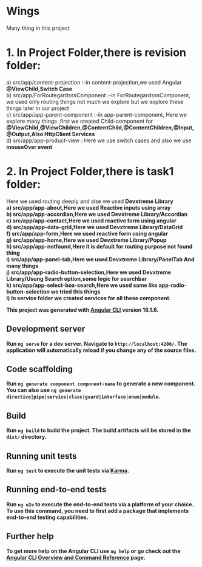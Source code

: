 # Wings
Many thing in this project <br>
# 1. In Project Folder,there is revision folder: <br>
a) src/app/content-projection :-in content-projection,we used Angular <b> @ViewChild,Switch Case </b> <br>
b) src/app/ForRoutegardsssComponent :-in ForRoutegardsssComponent, we used only routing things not much we explore but we explore these things later in our project <br>
c) src/app/app-parent-component :-in app-parent-component, Here we explore many things ,first we created Child-component for <b> @ViewChild,@ViewChildren,@ContentChild,@ContentChildren,@Input,@Output,Also HttpClient Services </b> <br>
d) src/app/app-product-view : Here we use switch cases and also we use <b> mouseOver event </b>
# 2. In Project Folder,there is task1 folder: <br> 
Here we used routing deeply and alse we used <b> Devxtreme Library <br>
a) src/app/app-about,Here we used Reactive inputs using array <br>
b) src/app/app-accordian,Here we used <b> Devxtreme Library/Accordian </b><br>
c) src/app/app-contact,Here we used reactive form using angular <br>
d) src/app/app-data-grid,Here we used  <b> Devxtreme Library/DataGrid </b><br>
f) src/app/app-form,Here we used reactive form using angular <br>
g) src/app/app-home,Here we used  <b> Devxtreme Library/Popup </b><br>
h) src/app/app-notfound,Here it is default for routing purpose not found thing<br>
i) src/app/app-panel-tab,Here we used  <b> Devxtreme Library/PanelTab </b>  And many things<br>
j) src/app/app-radio-button-selection,Here we used  <b> Devxtreme Library/Usung Search option,some logic for searchbar </b><br>
k) src/app/app-select-box-search,Here we used  same like app-radio-button-selection we tried this things<br>
l) In service folder we created services for all these component. <br>



This project was generated with [Angular CLI](https://github.com/angular/angular-cli) version 16.1.6.

## Development server

Run `ng serve` for a dev server. Navigate to `http://localhost:4200/`. The application will automatically reload if you change any of the source files.

## Code scaffolding

Run `ng generate component component-name` to generate a new component. You can also use `ng generate directive|pipe|service|class|guard|interface|enum|module`.

## Build

Run `ng build` to build the project. The build artifacts will be stored in the `dist/` directory.

## Running unit tests

Run `ng test` to execute the unit tests via [Karma](https://karma-runner.github.io).

## Running end-to-end tests

Run `ng e2e` to execute the end-to-end tests via a platform of your choice. To use this command, you need to first add a package that implements end-to-end testing capabilities.

## Further help

To get more help on the Angular CLI use `ng help` or go check out the [Angular CLI Overview and Command Reference](https://angular.io/cli) page.
